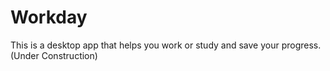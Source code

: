 # Workday 
This is a desktop app that helps you work or study and save your progress.
(Under Construction)

